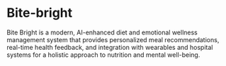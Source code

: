 # Bite-bright
Bite Bright is a modern, AI-enhanced diet and emotional wellness management system that provides personalized meal recommendations, real-time health feedback, and integration with wearables and hospital systems for a holistic approach to nutrition and mental well-being.

